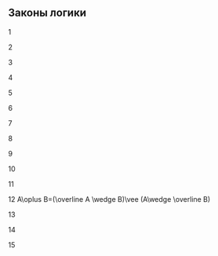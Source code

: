 ## Законы логики


1



2



3



4



5



6



7



8



9



10



11



12 A\oplus B=(\overline A	\wedge B)\vee (A\wedge \overline B)



13



14



15


